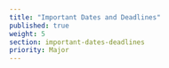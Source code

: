 ```yaml
---
title: "Important Dates and Deadlines"
published: true
weight: 5
section: important-dates-deadlines
priority: Major
---
```

